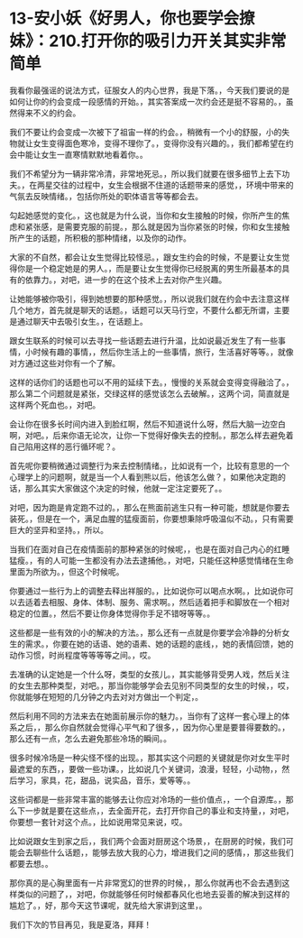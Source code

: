 # 13-安小妖《好男人，你也要学会撩妹》：210.打开你的吸引力开关其实非常简单

我看你最强谣的说法方式，征服女人的内心世界，我是下落。，今天我们要说的是如何让你的约会变成一段感情的开始。，其实答案成一次约会还是挺不容易的。，虽然得来不义的约会。

我们不要让约会变成一次被下了祖宙一样的约会。，稍微有一个小的舒服，小的失物就让女生变得面色寒冷，变得不理你了。，变得你没有兴趣的。，我们都希望在约会中能让女生一直寒情默默地看着你。。

我们不希望分为一辆非常冷清，非常地死忌。，所以我们就要在很多细节上去下功夫。，在两星交往的过程中，女生会根据不住道的话题带来的感觉，，环境中带来的气氛去反映情绪。，包括你所处的职体语言等等都会去。

勾起她感觉的变化。，这也就是为什么说，当你和女生接触的时候，你所产生的焦虑和紧张感，是需要克服的前提。，那么就是因为当你紧张的时候，你和女生接触所产生的话题，所积极的那种情绪，以及你的动作。

大家的不自然，都会让女生觉得比较怪忌。，跟女生约会的时候，不是要让女生觉得你是一个稳定她是的男人。，而是要让女生觉得你已经脱离的男生所最基本的具有的依靠力。，对吧，进一步的在这个技术上去对你产生兴趣。

让她能够被你吸引，得到她想要的那种感觉。，所以说我们就在约会中去注意这样几个地方，首先就是聊天的话题。，话题可以天马行空，不要什么都无所谓，主要是通过聊天中去吸引女生。，在话题上。

跟女生联系的时候可以去寻找一些话题去进行升温，比如说最近发生了有一些事情，小时候有趣的事情，，然后你生活上的一些事情，旅行，生活喜好等等。，就像对方通过这些对你有一个了解。

这样的话你们的话题也可以不用的延续下去。，慢慢的关系就会变得变得融洽了。，那么第二个问题就是紧张，交绿这样的感觉该怎么去破解。，这两个词，简直就是这样两个死血也。，对吧。

会让你在很多长时间内进入到脸红啊，然后不知道说什么呀，然后大脑一边空白啊，对吧。，后来你语无论次，让你一下觉得好像失去的控制。，那怎么样去避免着自己陷用这样的恶行循环呢？。

首先呢你要稍微通过调整行为来去控制情绪。，比如说有一个，比较有意思的一个心理学上的问题啊，就是当一个人看到熊以后，他该怎么做？，如果他决定跑的话，那么其实大家做这个决定的时候，他就一定注定要死了。。

对吧，因为跑是肯定跑不过的。，那么在熊面前逃生只有一种可能，想就是你要去装死。，但是在一个，满足血腥的猛瘦面前，你要想秉除呼吸温似不动。，只有需要巨大的坚异和坚持。，所以。

当我们在面对自己在疫情面前的那种紧张的时候呢，，也是在面对自己内心的红睡猛瘦。，有的人可能一生都没有办法去逮捕他。，对吧，只能任这种感觉情绪在生命里面为所欲为。，但这个时候呢。

你要通过一些行为上的调整去释出祥服的。，比如说你可以喝点水啊。，比如说你可以去适着去相服、身体、体制、服务、需求啊。，然后适着把手和脚放在一个相对稳定的位置。，然后不要让你身体觉得你手足不错呀等等。。

这些都是一些有效的小的解决的方法。，那么还有一点就是你要学会冷静的分析女生的需求。，你要在她的话语、她的语素、她的话题的底线，，她的表情回馈，她的动作习惯，时尚程度等等等等之间。，哎。

去准确的认定她是一个什么呀，类型的女孩儿。，其实能够背受男人戏，然后关注的女生去那种类型，对吧。，那当你能够学会去见别不同类型的女生的时候，，哎，你就能够在短短的几分钟之内去对对方做出一个判定，。

然后利用不同的方法来去在她面前展示你的魅力。，当你有了这样一套心理上的体系之后，，那么你自然就会觉得心平气和了很多，，因为你心里是要普得要数的。，那么还有一点，怎么去避免那些冷场的瞬间。。

很多时候冷场是一种尖怪不怪的出现。，那其实这个问题的关键就是你对女生平时最遮爱的东西，，要做一些功课。，比如说几个关键词，浪漫，轻轻，小动物，，然后学习，家具，花，甜品，说实品，音乐，爱等等。。

这些词都是一些非常丰富的能够去让你应对冷场的一些价值点，，一个自源库。，那么下一步就是要在这些点，，去全面开花，去打开你自己的事业和支持量，，对吧，你要想一套针对这个点。，比如说用常见来说，哎。

比如说跟女生到家之后，，我们两个会面对厨房这个场景，，在厨房的时候，我们可能会去聊些什么话题，，能够去放大我的心力，增进我们之间的感情，，那这些我们都要去想。。

那你真的是心胸里面有一片非常宽幻的世界的时候，，那么你就再也不会去遇到这样类似的问题了，，对吧，你就能够任何时候都春风化也地去妥善的解决到这样的尴尬了。，好，那今天这节课呢，就先给大家讲到这里，。

我们下次的节目再见，我是夏洛，拜拜！